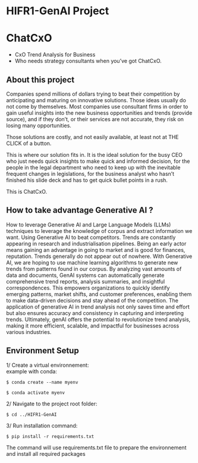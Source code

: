 # HIFR1-GenAI Project
# ChatCxO  
- CxO Trend Analysis for Business 
- Who needs strategy consultants when you’ve got ChatCxO.   


## About this project

Companies spend millions of dollars trying to beat their competition by anticipating and maturing on innovative solutions. Those ideas usually do not come by themselves. Most companies use consultant firms in order to gain useful insights into the new business opportunities and trends (provide source), and if they don’t, or their services are not accurate, they risk on losing many opportunities. 

Those solutions are costly, and not easily available, at least not at THE CLICK of a button. 

This is where our solution fits in. It is the ideal solution for the busy CEO who just needs quick insights to make quick and informed decision, for the people in the legal department who need to keep up with the inevitable frequent changes in legislations, for the business analyst who hasn’t finished his slide deck and has to get quick bullet points in a rush.  

This is ChatCxO. 


## How to take advantage Generative AI ?

How to leverage Generative AI and Large Language Models (LLMs) techniques to leverage the knowledge of corpus and extract information we want. Using Generative AI to beat competitors. Trends are constantly appearing in research and industrialisation pipelines. Being an early actor means gaining an advantage in going to market and is good for finances, reputation.  Trends generally do not appear out of nowhere. With Generative AI, we are hoping to use machine learning algorithms to generate new trends from patterns found in our corpus. By analyzing vast amounts of data and documents, GenAI systems can automatically generate comprehensive trend reports, analysis summaries, and insightful correspondences. This empowers organizations to quickly identify emerging patterns, market shifts, and customer preferences, enabling them to make data-driven decisions and stay ahead of the competition. The application of generative AI in trend analysis not only saves time and effort but also ensures accuracy and consistency in capturing and interpreting trends. Ultimately, genAI offers the potential to revolutionize trend analysis, making it more efficient, scalable, and impactful for businesses across various industries.   


## Environment Setup  

1/ Create a virtual environnement:  
example with conda:  

    $ conda create --name myenv 

    $ conda activate myenv

2/ Navigate to the project root folder:  

    $ cd ../HIFR1-GenAI  


3/ Run installation command:  

    $ pip install -r requirements.txt 
    
The command will use requirements.txt file to prepare the environnement and install all required packages  
